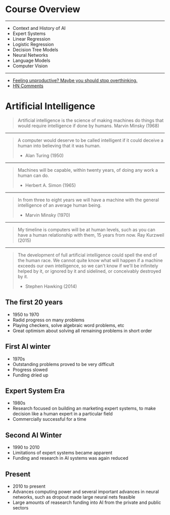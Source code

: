Course Overview
===============

---

- Context and History of AI
- Expert Systems
- Linear Regression
- Logistic Regression
- Decision Tree Models
- Neural Networks
- Language Models
- Computer Vision

---

- [Feeling unproductive? Maybe you should stop overthinking.](https://adolos.substack.com/p/feeling-unproductive-maybe-you-should)
- [HN Comments](https://news.ycombinator.com/item?id=23893817)

Artificial Intelligence
=======================

> Artificial intelligence is the science of making machines do things that would require intelligence if done by humans. 
> Marvin Minsky (1968)

---

> A computer would deserve to be called intelligent if it could deceive a human into believing that it was human. 
> - Alan Turing (1950)

---

> Machines will be capable, within twenty years, of doing any work a human can do.
> - Herbert A. Simon (1965)
---

> In from three to eight years we will have a machine with the general intelligence of an average human being.
> - Marvin Minsky (1970)

---

> My timeline is computers will be at human levels, such as you can have a human relationship with them, 15 years from now.
> Ray Kurzweil (2015)

---

> The development of full artificial intelligence could spell the end of the human race. We cannot quite know what will happen if a machine exceeds our own intelligence, so we can't know if we'll be infinitely helped by it, or ignored by it and sidelined, or conceivably destroyed by it. 
> - Stephen Hawking (2014)

The first 20 years
------------------

- 1950 to 1970
- Radid progress on many problems
- Playing checkers, solve algebraic word problems, etc
- Great optimism about solving all remaining problems in short order

First AI winter
---------------

- 1970s
- Outstanding problems proved to be very difficult
- Progress slowed
- Funding dried up

Expert System Era
-----------------

- 1980s
- Research focused on building an marketing expert systems, to make decision like a human expert in a particular field
- Commercially successful for a time

Second AI Winter
----------------

- 1990 to 2010
- Limitations of expert systems became apparent
- Funding and research in AI systems was again reduced

Present
-------

- 2010 to present
- Advances computing power and several important advances in neural networks, such as dropout made large neural nets feasible
- Large amounts of reasearch funding into AI from the private and public sectors
